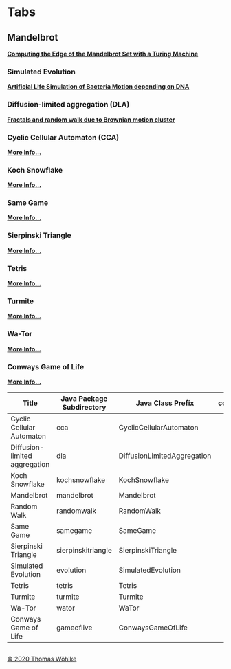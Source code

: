 # Tabs

## Mandelbrot

**[Computing the Edge of the Mandelbrot Set with a Turing Machine](docs/tabs/mandelbrot/README.md)**

### Simulated Evolution

**[Artificial Life Simulation of Bacteria Motion depending on DNA](docs/tabs/simulated-evolution/README.md)**

### Diffusion-limited aggregation (DLA) 

**[Fractals and random walk due to Brownian motion cluster](docs/tabs/diffusion-limited-aggregation/README.md)**

### Cyclic Cellular Automaton (CCA)

**[More Info...](docs/tabs/cyclic-cellular-automaton/README.md)**

### Koch Snowflake
**[More Info...](docs/tabs/koch-snowflake/README.md)**

### Same Game
**[More Info...](docs/tabs/samegame/README.md)**

### Sierpinski Triangle
**[More Info...](docs/tabs/sierpinski-triangle/README.md)**

### Tetris
**[More Info...](docs/tabs/tetris/README.md)**

### Turmite
**[More Info...](docs/tabs/turmite/README.md)**

### Wa-Tor
**[More Info...](docs/tabs/wator/README.md)**

### Conways Game of Life
**[More Info...](docs/tabs/wator/README.md)**


| Title | Java Package Subdirectory | Java Class Prefix | config | Subdirectory | Shortcode | Subtitle |
|-------------------------------|----------|-----------|--------------|---------|---------|--------------|
| Cyclic Cellular Automaton     | cca | CyclicCellularAutomaton |  |  |  | CCA |
| Diffusion-limited aggregation | dla | DiffusionLimitedAggregation |  |  |  | DLA |
| Koch Snowflake                | kochsnowflake  | KochSnowflake |  |  |  |  |
| Mandelbrot                    | mandelbrot | Mandelbrot |  |  |  |  |
| Random Walk                   | randomwalk | RandomWalk  |  |  |  |  |
| Same Game                     | samegame  | SameGame |  |  |  |  |
| Sierpinski Triangle           | sierpinskitriangle | SierpinskiTriangle |  |  |  |  |
| Simulated Evolution           | evolution  | SimulatedEvolution |  |  |  |  |
| Tetris                        | tetris | Tetris |  |  |  |  |
| Turmite                       | turmite | Turmite |  |  |  |  |
| Wa-Tor                        | wator  | WaTor |  |  |  |  |
| Conways Game of Life          | gameoflive  | ConwaysGameOfLife |  |  |  |  |

##
[&copy; 2020 Thomas W&ouml;hlke](../../LICENSE.code.md)

